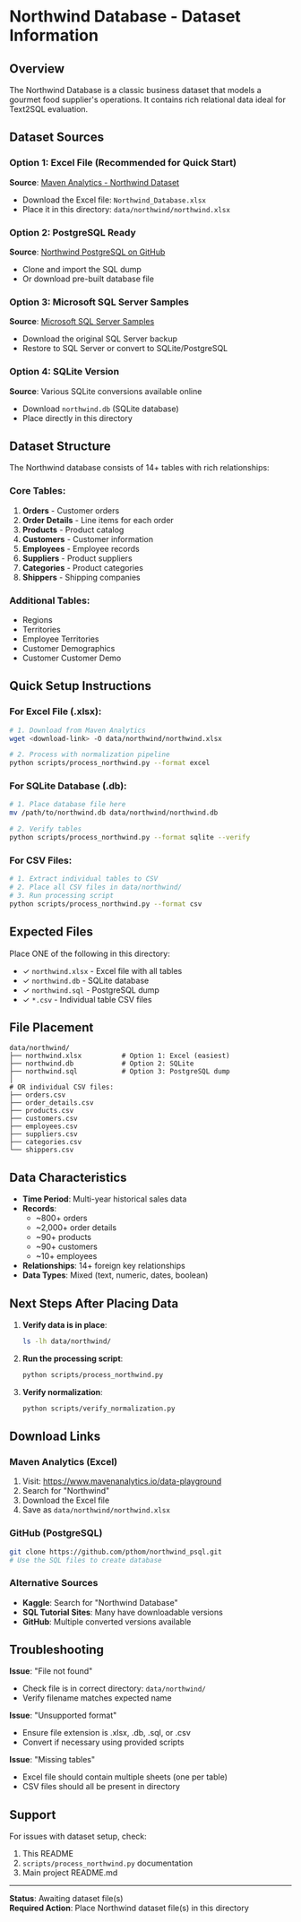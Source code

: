 # Northwind Database - Dataset Information

## Overview
The Northwind Database is a classic business dataset that models a gourmet food supplier's operations. It contains rich relational data ideal for Text2SQL evaluation.

## Dataset Sources

### Option 1: Excel File (Recommended for Quick Start)
**Source**: [Maven Analytics - Northwind Dataset](https://www.mavenanalytics.io/data-playground?page=1&pageSize=10)
- Download the Excel file: `Northwind_Database.xlsx`
- Place it in this directory: `data/northwind/northwind.xlsx`

### Option 2: PostgreSQL Ready
**Source**: [Northwind PostgreSQL on GitHub](https://github.com/pthom/northwind_psql)
- Clone and import the SQL dump
- Or download pre-built database file

### Option 3: Microsoft SQL Server Samples
**Source**: [Microsoft SQL Server Samples](https://github.com/microsoft/sql-server-samples/tree/master/samples/databases/northwind-pubs)
- Download the original SQL Server backup
- Restore to SQL Server or convert to SQLite/PostgreSQL

### Option 4: SQLite Version
**Source**: Various SQLite conversions available online
- Download `northwind.db` (SQLite database)
- Place directly in this directory

## Dataset Structure

The Northwind database consists of 14+ tables with rich relationships:

### Core Tables:
1. **Orders** - Customer orders
2. **Order Details** - Line items for each order
3. **Products** - Product catalog
4. **Customers** - Customer information
5. **Employees** - Employee records
6. **Suppliers** - Product suppliers
7. **Categories** - Product categories
8. **Shippers** - Shipping companies

### Additional Tables:
- Regions
- Territories
- Employee Territories
- Customer Demographics
- Customer Customer Demo

## Quick Setup Instructions

### For Excel File (.xlsx):
```bash
# 1. Download from Maven Analytics
wget <download-link> -O data/northwind/northwind.xlsx

# 2. Process with normalization pipeline
python scripts/process_northwind.py --format excel
```

### For SQLite Database (.db):
```bash
# 1. Place database file here
mv /path/to/northwind.db data/northwind/northwind.db

# 2. Verify tables
python scripts/process_northwind.py --format sqlite --verify
```

### For CSV Files:
```bash
# 1. Extract individual tables to CSV
# 2. Place all CSV files in data/northwind/
# 3. Run processing script
python scripts/process_northwind.py --format csv
```

## Expected Files

Place ONE of the following in this directory:

- ✓ `northwind.xlsx` - Excel file with all tables
- ✓ `northwind.db` - SQLite database
- ✓ `northwind.sql` - PostgreSQL dump
- ✓ `*.csv` - Individual table CSV files

## File Placement

```
data/northwind/
├── northwind.xlsx          # Option 1: Excel (easiest)
├── northwind.db            # Option 2: SQLite
├── northwind.sql           # Option 3: PostgreSQL dump
│
# OR individual CSV files:
├── orders.csv
├── order_details.csv
├── products.csv
├── customers.csv
├── employees.csv
├── suppliers.csv
├── categories.csv
└── shippers.csv
```

## Data Characteristics

- **Time Period**: Multi-year historical sales data
- **Records**: 
  - ~800+ orders
  - ~2,000+ order details
  - ~90+ products
  - ~90+ customers
  - ~10+ employees
- **Relationships**: 14+ foreign key relationships
- **Data Types**: Mixed (text, numeric, dates, boolean)

## Next Steps After Placing Data

1. **Verify data is in place**:
   ```bash
   ls -lh data/northwind/
   ```

2. **Run the processing script**:
   ```bash
   python scripts/process_northwind.py
   ```

3. **Verify normalization**:
   ```bash
   python scripts/verify_normalization.py
   ```

## Download Links

### Maven Analytics (Excel)
1. Visit: https://www.mavenanalytics.io/data-playground
2. Search for "Northwind"
3. Download the Excel file
4. Save as `data/northwind/northwind.xlsx`

### GitHub (PostgreSQL)
```bash
git clone https://github.com/pthom/northwind_psql.git
# Use the SQL files to create database
```

### Alternative Sources
- **Kaggle**: Search for "Northwind Database"
- **SQL Tutorial Sites**: Many have downloadable versions
- **GitHub**: Multiple converted versions available

## Troubleshooting

**Issue**: "File not found"
- Check file is in correct directory: `data/northwind/`
- Verify filename matches expected name

**Issue**: "Unsupported format"
- Ensure file extension is .xlsx, .db, .sql, or .csv
- Convert if necessary using provided scripts

**Issue**: "Missing tables"
- Excel file should contain multiple sheets (one per table)
- CSV files should all be present in directory

## Support

For issues with dataset setup, check:
1. This README
2. `scripts/process_northwind.py` documentation
3. Main project README.md

---

**Status**: Awaiting dataset file(s)  
**Required Action**: Place Northwind dataset file(s) in this directory
